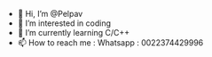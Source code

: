 - 👋 Hi, I’m @Pelpav
- 👀 I’m interested in coding
- 🌱 I’m currently learning C/C++
- 📫 How to reach me : Whatsapp : 0022374429996

<!---
Pelpav/Pelpav is a ✨ special ✨ repository because its `README.md` (this file) appears on your GitHub profile.
You can click the Preview link to take a look at your changes.
--->
